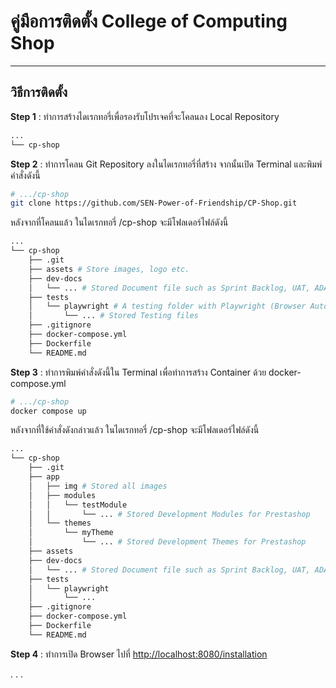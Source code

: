 # คู่มือการติดตั้ง College of Computing Shop

---

## วิธีการติดตั้ง

**Step 1** : ทำการสร้างไดเรกทอรี่เพื่อรองรับโปรเจคที่จะโคลนลง Local Repository

```bash
...
└── cp-shop
```

**Step 2** : ทำการโคลน Git Repository ลงในไดเรกทอรี่ที่สร้าง จากนั้นเปิด Terminal และพิมพ์คำสั่งดังนี้

```bash
# .../cp-shop
git clone https://github.com/SEN-Power-of-Friendship/CP-Shop.git
```

หลังจากที่โคลนแล้ว ในไดเรกทอรี่ /cp-shop จะมีโฟลเดอร์ไฟล์ดังนี้

```bash
...
└── cp-shop
    ├── .git
    ├── assets # Store images, logo etc.
    ├── dev-docs
    │   └── ... # Stored Document file such as Sprint Backlog, UAT, ADAPT Blueprint about each sprint.
    ├── tests
    │   └── playwright # A testing folder with Playwright (Browser Automated Test)
    │       └── ... # Stored Testing files
    ├── .gitignore
    ├── docker-compose.yml
    ├── Dockerfile
    └── README.md
```

**Step 3** : ทำการพิมพ์คำสั่งดังนี้ใน Terminal เพื่อทำการสร้าง Container ด้วย docker-compose.yml

```bash
# .../cp-shop
docker compose up
```

หลังจากที่ใช้คำสั่งดังกล่าวแล้ว ในไดเรกทอรี่ /cp-shop จะมีโฟลเดอร์ไฟล์ดังนี้

```bash
...
└── cp-shop
    ├── .git
    ├── app
    │   ├── img # Stored all images
    │   ├── modules
    │   │   └── testModule
    │   │       └── ... # Stored Development Modules for Prestashop
    │   └── themes
    │       └── myTheme
    │           └── ... # Stored Development Themes for Prestashop
    ├── assets
    ├── dev-docs
    │   └── ... # Stored Document file such as Sprint Backlog, UAT, ADAPT Blueprint about each sprint.
    ├── tests
    │   └── playwright
    │       └── ...
    ├── .gitignore
    ├── docker-compose.yml
    ├── Dockerfile
    └── README.md
```

**Step 4** : ทำการเปิด Browser ไปที่ <http://localhost:8080/installation>

. . .
